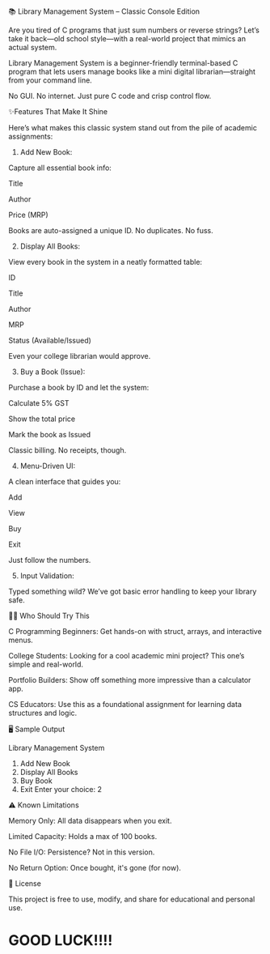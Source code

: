 📚 Library Management System – Classic Console Edition

Are you tired of C programs that just sum numbers or reverse strings?
Let’s take it back—old school style—with a real-world project that mimics an actual system.

Library Management System is a beginner-friendly terminal-based C program that lets users manage books like a mini digital librarian—straight from your command line.

No GUI. No internet. Just pure C code and crisp control flow.


✨Features That Make It Shine

Here’s what makes this classic system stand out from the pile of academic assignments:

1. Add New Book:

Capture all essential book info:

Title

Author

Price (MRP)

Books are auto-assigned a unique ID. No duplicates. No fuss.

2. Display All Books:

View every book in the system in a neatly formatted table:

ID

Title

Author

MRP

Status (Available/Issued)


Even your college librarian would approve.

3. Buy a Book (Issue):

Purchase a book by ID and let the system:

Calculate 5% GST

Show the total price

Mark the book as Issued


Classic billing. No receipts, though.

4. Menu-Driven UI:

A clean interface that guides you:

Add

View

Buy

Exit


Just follow the numbers.

5. Input Validation:

Typed something wild? We’ve got basic error handling to keep your library safe.

👩‍💻 Who Should Try This

C Programming Beginners: Get hands-on with struct, arrays, and interactive menus.

College Students: Looking for a cool academic mini project? This one’s simple and real-world.

Portfolio Builders: Show off something more impressive than a calculator app.

CS Educators: Use this as a foundational assignment for learning data structures and logic.

🖥 Sample Output

Library Management System
1. Add New Book
2. Display All Books
3. Buy Book
4. Exit
Enter your choice: 2

⚠ Known Limitations

Memory Only: All data disappears when you exit.

Limited Capacity: Holds a max of 100 books.

No File I/O: Persistence? Not in this version.

No Return Option: Once bought, it's gone (for now).

📝 License

This project is free to use, modify, and share for educational and personal use.

# GOOD LUCK!!!!
